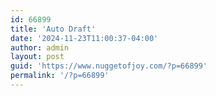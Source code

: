 ```yaml
---
id: 66899
title: 'Auto Draft'
date: '2024-11-23T11:00:37-04:00'
author: admin
layout: post
guid: 'https://www.nuggetofjoy.com/?p=66899'
permalink: '/?p=66899'
---
```


